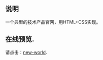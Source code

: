 ## 说明
一个典型的技术产品官网，用HTML+CSS实现。


## 在线预览.

请点击：[new-world](https://ljy1017010.github.io/new-world/).
